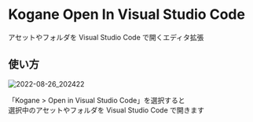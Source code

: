 # Kogane Open In Visual Studio Code

アセットやフォルダを Visual Studio Code で開くエディタ拡張

## 使い方

![2022-08-26_202422](https://user-images.githubusercontent.com/6134875/186893326-d1ec6ad2-b63f-48e1-a543-462858186b93.png)

「Kogane > Open in Visual Studio Code」を選択すると  
選択中のアセットやフォルダを Visual Studio Code で開きます  

